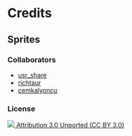 # Credits

## Sprites

### Collaborators
* [usr_share](https://opengameart.org/users/https://opengameart.org/users/usrshare)
* [richtaur](https://opengameart.org/users/richtaur)
* [cemkalyoncu](https://opengameart.org/users/cemkalyoncu)

### License 
[![](https://img.shields.io/badge/license-CC--BY%203.0-blue.svg) Attribution 3.0 Unported (CC BY 3.0)](https://creativecommons.org/licenses/by/3.0/)